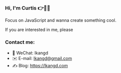 ### Hi, I'm Curtis 👉🧑‍💻

Focus on JavaScript and wanna create something cool.

If you are interested in me, please

### Contact me:

- 💬 WeChat: lkangd
- ✉️ E-mail: lkangd@gmail.com
- ✍️ Blog: https://lkangd.com
